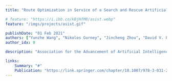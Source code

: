 ```yaml
---
title: "Route Optimization in Service of a Search and Rescue Artificial Social Intelligence Agent"

# feature: "https://i.ibb.co/kBjHfM8/asist.webp"
feature: "/imgs/projects/asist.gif"

publishDate: "01 Feb 2021"
authors: ["Yunzhe Wang", "Nikolos Gurney", "Jincheng Zhou", "David V. Pynadath", "Volkan Ustun"]
author_idx: 0

description: "Association for the Advancement of Artificial Intelligence (AAAI) 2021 Fall Symposium Series Workshop"

links: 
    Summary: "#"
    Publication: "https://link.springer.com/chapter/10.1007/978-3-031-21671-8_14"
---
```


